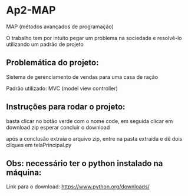 # Ap2-MAP

MAP (métodos avançados de programação)

O trabalho tem por intuito pegar um problema na sociedade e resolvê-lo utilizando um padrão de projeto 

## Problemática do projeto:

Sistema de gerenciamento de vendas para uma casa de ração 

Padrão utilizado: MVC (model view controller)

## Instruções para rodar o projeto: 

basta clicar no botão verde com o nome code, em seguida clicar em download zip 
esperar concluir o download

após a conclusão extraia o arquivo zip, entre na pasta extraida e dê dois cliques em  telaPrincipal.py

## Obs: necessário ter o python instalado na máquina:
Link para o download: https://www.python.org/downloads/
